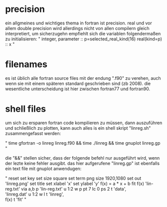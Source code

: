 # precision

ein allgmeines und wichtiges thema in fortran ist precision. real und
vor allem double precision wird allerdings nicht von allen compilern
gleich interpretiert, um sicherzugehn empfiehlt sich die variablen
folgendermaßen zu initialisieren:
"
integer, parameter :: p=selected_real_kind(16)
real(kind=p) :: x
"


# filenames

es ist üblich alle fortran source files mit der endung ".f90" zu
verehen, auch wenn sie mit einem späteren standard geschrieben sind
(zb 2008). die wesentliche unterscheidung ist hier zwischen fortran77
und fortran90.


# shell files

um sich zu ersparen fortran code kompilieren zu müssen, dann
auszuführen und schließlich zu plotten, kann auch alles is ein shell
skript "linreg.sh" zusammengefasst werden:

"
time gfortran -o linreg linreg.f90 &&
time ./linreg &&
time gnuplot linreg.gp
"

die "&&" stellen sicher, dass der folgende befehl nur ausgeführt wird,
wenn der lezte keine fehler ausgibt.  das hier aufgerufene "linreg.gp"
ist ebenfalls ein text file mit gnuplot anwendugen:

"
reset
set key
set size square
set term png size 1920,1080
set out 'linreg.png'
set title
set xlabel 'x'
set ylabel 'y'
f(x) = a * x + b
fit f(x) 'lin-reg.txt' via a,b
p 'lin-reg.txt' u 1:2 w p pt 7 lc 0 ps 2 t 'data', \
'linreg.dat' u 1:2 w l t 'linreg', \
f(x) t 'fit'
"